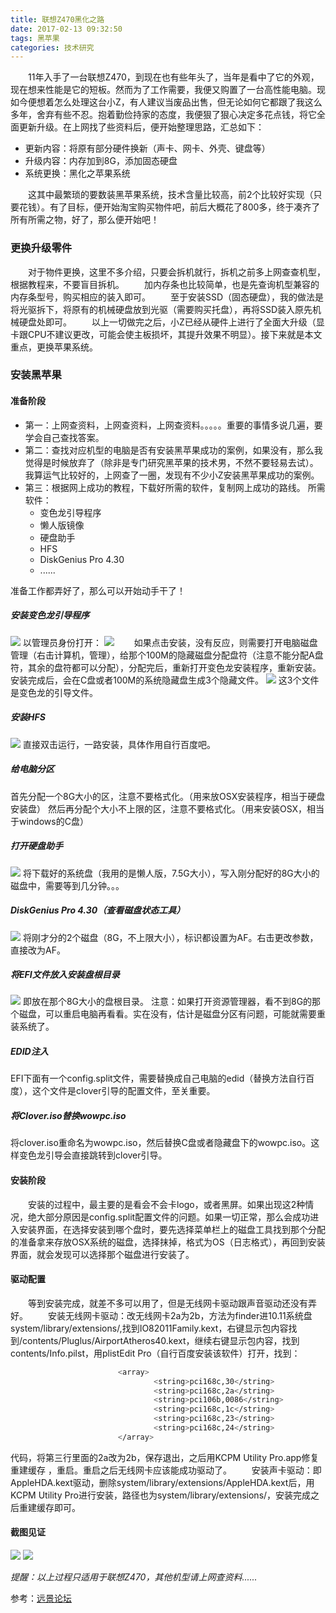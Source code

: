 ```yaml
---
title: 联想Z470黑化之路
date: 2017-02-13 09:32:50
tags: 黑苹果
categories: 技术研究
---
```

　　11年入手了一台联想Z470，到现在也有些年头了，当年是看中了它的外观，现在想来性能是它的短板。然而为了工作需要，我便又购置了一台高性能电脑。现如今便想着怎么处理这台小Z，有人建议当废品出售，但无论如何它都跟了我这么多年，舍弃有些不忍。抱着勤俭持家的态度，我便狠了狠心决定多花点钱，将它全面更新升级。在上网找了些资料后，便开始整理思路，汇总如下：
* 更新内容：将原有部分硬件换新（声卡、网卡、外壳、键盘等）
* 升级内容：内存加到8G，添加固态硬盘
* 系统更换：黑化之苹果系统

　　这其中最繁琐的要数装黑苹果系统，技术含量比较高，前2个比较好实现（只要花钱）。有了目标，便开始淘宝购买物件吧，前后大概花了800多，终于凑齐了所有所需之物，好了，那么便开始吧！

### 更换升级零件
　　对于物件更换，这里不多介绍，只要会拆机就行，拆机之前多上网查查机型，根据教程来，不要盲目拆机。
　　加内存条也比较简单，也是先查询机型兼容的内存条型号，购买相应的装入即可。
　　至于安装SSD（固态硬盘），我的做法是将光驱拆下，将原有的机械硬盘放到光驱（需要购买托盘），再将SSD装入原先机械硬盘处即可。
　　以上一切做完之后，小Z已经从硬件上进行了全面大升级（显卡跟CPU不建议更改，可能会使主板损坏，其提升效果不明显）。接下来就是本文重点，更换苹果系统。

### 安装黑苹果

#### 准备阶段
* 第一：上网查资料，上网查资料，上网查资料。。。。。重要的事情多说几遍，要学会自己查找答案。
* 第二：查找对应机型的电脑是否有安装黑苹果成功的案例，如果没有，那么我觉得是时候放弃了（除非是专门研究黑苹果的技术男，不然不要轻易去试）。我算运气比较好的，上网查了一圈，发现有不少小Z安装黑苹果成功的案例。
* 第三：根据网上成功的教程，下载好所需的软件，复制网上成功的路线。
	所需软件：
	* 变色龙引导程序
	* 懒人版镜像
	* 硬盘助手
	* HFS
	* DiskGenius Pro 4.30
	* ......

准备工作都弄好了，那么可以开始动手干了！

##### 安装变色龙引导程序
![](/upload_image/20170213/1.png)
以管理员身份打开：
![](/upload_image/20170213/2.png)
　　如果点击安装，没有反应，则需要打开电脑磁盘管理（右击计算机，管理），给那个100M的隐藏磁盘分配盘符（注意不能分配A盘符，其余的盘符都可以分配），分配完后，重新打开变色龙安装程序，重新安装。安装完成后，会在C盘或者100M的系统隐藏盘生成3个隐藏文件。
![](/upload_image/20170213/3.png)
这3个文件是变色龙的引导文件。

##### 安装HFS
![](/upload_image/20170213/4.png)
直接双击运行，一路安装，具体作用自行百度吧。

##### 给电脑分区
首先分配一个8G大小的区，注意不要格式化。（用来放OSX安装程序，相当于硬盘安装盘）
然后再分配个大小不上限的区，注意不要格式化。（用来安装OSX，相当于windows的C盘）
##### 打开硬盘助手
![](/upload_image/20170213/5.png)
将下载好的系统盘（我用的是懒人版，7.5G大小），写入刚分配好的8G大小的磁盘中，需要等到几分钟。。。

##### DiskGenius Pro 4.30（查看磁盘状态工具）
![](/upload_image/20170213/6.png)
将刚才分的2个磁盘（8G，不上限大小），标识都设置为AF。右击更改参数，直接改为AF。

##### 将EFI文件放入安装盘根目录
![](/upload_image/20170213/7.png)
即放在那个8G大小的盘根目录。
注意：如果打开资源管理器，看不到8G的那个磁盘，可以重启电脑再看看。实在没有，估计是磁盘分区有问题，可能就需要重装系统了。

##### EDID注入
EFI下面有一个config.split文件，需要替换成自己电脑的edid（替换方法自行百度），这个文件是clover引导的配置文件，至关重要。

##### 将Clover.iso替换wowpc.iso
将clover.iso重命名为wowpc.iso，然后替换C盘或者隐藏盘下的wowpc.iso。这样变色龙引导会直接跳转到clover引导。

#### 安装阶段
　　安装的过程中，最主要的是看会不会卡logo，或者黑屏。如果出现这2种情况，绝大部分原因是config.split配置文件的问题。如果一切正常，那么会成功进入安装界面，在选择安装到哪个盘时，要先选择菜单栏上的磁盘工具找到那个分配的准备拿来存放OSX系统的磁盘，选择抹掉，格式为OS（日志格式），再回到安装界面，就会发现可以选择那个磁盘进行安装了。

#### 驱动配置
　　等到安装完成，就差不多可以用了，但是无线网卡驱动跟声音驱动还没有弄好。
　　安装无线网卡驱动：改无线网卡2a为2b，方法为finder进10.11系统盘system/library/extensions/,找到IO82011Family.kext，右键显示包内容找到/contents/Pluglus/AirportAtheros40.kext，继续右键显示包内容，找到contents/Info.pilst，用plistEdit Pro（自行百度安装该软件）打开，找到：
```bash
                        <array>
                                <string>pci168c,30</string>
                                <string>pci168c,2a</string>
                                <string>pci106b,0086</string>
                                <string>pci168c,1c</string>
                                <string>pci168c,23</string>
                                <string>pci168c,24</string>
                        </array>
```
代码，将第三行里面的2a改为2b，保存退出，之后用KCPM Utility Pro.app修复重建缓存
，重启。重启之后无线网卡应该能成功驱动了。
　　安装声卡驱动：即AppleHDA.kext驱动，删除system/library/extensions/AppleHDA.kext后，用KCPM Utility Pro进行安装，路径也为system/library/extensions/，安装完成之后重建缓存即可。

#### 截图见证
![](/upload_image/20170213/8.png)
![](/upload_image/20170213/9.png)

*提醒：以上过程只适用于联想Z470，其他机型请上网查资料......*


参考：[远景论坛](http://bbs.pcbeta.com/viewthread-1662315-1-1.html)